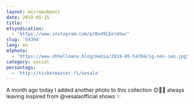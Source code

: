 ```yaml
---
layout: micropubpost
date: 2019-05-25
title: ''
mfsyndication:
  - 'https://www.instagram.com/p/Bx49LEelmSw/'
slug: '54394'
lang: en
mfphoto:
  - 'https://www.ohhelloana.blog/media/2019-05-54394/ig-n4s-ieo.jpg'
category: social
persontags:
  - 'http://ticketmaster.fi/vesala'
---
```

A month ago today I added another photo to this collection 😊💃🏻 always leaving inspired from @vesalaofficial shows ✨
